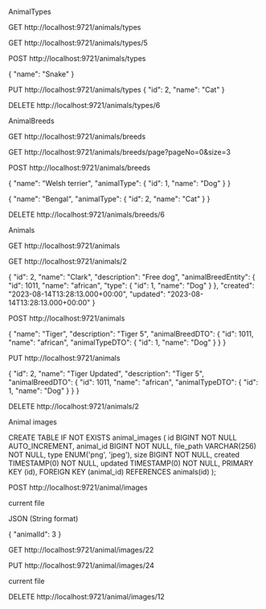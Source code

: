 
AnimalTypes

GET http://localhost:9721/animals/types

GET http://localhost:9721/animals/types/5

POST http://localhost:9721/animals/types

{
"name": "Snake"
}

PUT  http://localhost:9721/animals/types
{
"id": 2,
"name": "Cat"
}

DELETE http://localhost:9721/animals/types/6



AnimalBreeds

GET http://localhost:9721/animals/breeds

GET http://localhost:9721/animals/breeds/page?pageNo=0&size=3

POST http://localhost:9721/animals/breeds

{
"name": "Welsh terrier",
"animalType": {
"id": 1,
"name": "Dog"
}
}

{
"name": "Bengal",
"animalType": {
"id": 2,
"name": "Cat"
}
}

DELETE http://localhost:9721/animals/breeds/6


Animals

GET http://localhost:9721/animals

GET http://localhost:9721/animals/2

{
    "id": 2,
    "name": "Clark",
    "description": "Free dog",
    "animalBreedEntity": {
        "id": 1011,
        "name": "african",
        "type": {
            "id": 1,
            "name": "Dog"
        }
    },
    "created": "2023-08-14T13:28:13.000+00:00",
    "updated": "2023-08-14T13:28:13.000+00:00"
}


POST http://localhost:9721/animals

{
    "name": "Tiger",
    "description": "Tiger 5",
    "animalBreedDTO": {
        "id": 1011,
        "name": "african",
        "animalTypeDTO": {
            "id": 1,
            "name": "Dog"
        }
    }
}


PUT http://localhost:9721/animals

{
    "id": 2,
    "name": "Tiger Updated",
    "description": "Tiger 5",
    "animalBreedDTO": {
        "id": 1011,
        "name": "african",
        "animalTypeDTO": {
            "id": 1,
            "name": "Dog"
        }
    }
}

DELETE http://localhost:9721/animals/2


Animal images


CREATE TABLE IF NOT EXISTS animal_images
( id BIGINT NOT NULL AUTO_INCREMENT,
animal_id BIGINT NOT NULL,
file_path VARCHAR(256) NOT NULL,
type ENUM('png', 'jpeg'),
size BIGINT NOT NULL,
created TIMESTAMP(0) NOT NULL,
updated TIMESTAMP(0) NOT NULL,
PRIMARY KEY (id),
FOREIGN KEY (animal_id) REFERENCES animals(id)
);


POST http://localhost:9721/animal/images

current file

JSON (String format)

{
"animalId": 3
}


GET http://localhost:9721/animal/images/22


PUT http://localhost:9721/animal/images/24

current file


DELETE http://localhost:9721/animal/images/12

